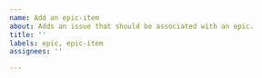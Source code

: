 ```yaml
---
name: Add an epic-item
about: Adds an issue that should be associated with an epic.
title: ''
labels: epic, epic-item
assignees: ''

---
```



